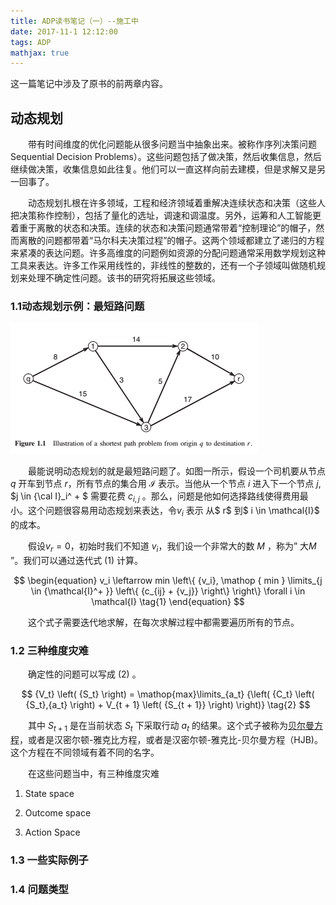 ```yaml
---
title: ADP读书笔记（一）--施工中
date: 2017-11-1 12:12:00
tags: ADP
mathjax: true
---
```


这一篇笔记中涉及了原书的前两章内容。

## 动态规划

&emsp;&emsp;带有时间维度的优化问题能从很多问题当中抽象出来。被称作序列决策问题Sequential Decision Problems）。这些问题包括了做决策，然后收集信息，然后继续做决策，收集信息如此往复。他们可以一直这样向前去建模，但是求解又是另一回事了。

&emsp;&emsp;动态规划扎根在许多领域，工程和经济领域着重解决连续状态和决策（这些人把决策称作控制），包括了量化的选址，调速和调温度。另外，运筹和人工智能更着重于离散的状态和决策。连续的状态和决策问题通常带着“控制理论”的帽子，然而离散的问题都带着“马尔科夫决策过程”的帽子。这两个领域都建立了递归的方程来紧凑的表达问题。许多高维度的问题例如资源的分配问题通常采用数学规划这种工具来表达。许多工作采用线性的，非线性的整数的，还有一个子领域叫做随机规划来处理不确定性问题。该书的研究将拓展这些领域。

### 1.1动态规划示例：最短路问题

![Fig1](ADP-Note-1/Fig1.bmp)

&emsp;&emsp;最能说明动态规划的就是最短路问题了。如图一所示，假设一个司机要从节点 $q$ 开车到节点 $r$，所有节点的集合用 $\mathcal{I}$ 表示。当他从一个节点 $i$  进入下一个节点 $j$, $j \in {\cal I}_i^ + $ 需要花费 $c_{i,j}$ 。那么，问题是他如何选择路线使得费用最小。这个问题很容易用动态规划来表达，令$v_i$ 表示 从$ r$ 到$ i \in \mathcal{I}$ 的成本。

&emsp;&emsp;假设$v_r=0$，初始时我们不知道 $v_i$，我们设一个非常大的数 $M$ ，称为” 大$M$ ”。我们可以通过迭代式 $(1)$ 计算。

$$
\begin{equation}
v_i \leftarrow  min \left\{ {v_i},  \mathop { min } \limits_{j \in {\mathcal{I}^+ }}  \left\{ {c_{ij} + {v_j}} \right\} \right\} \forall i \in \mathcal{I} 
\tag{1}
\end{equation}
$$

&emsp;&emsp;这个式子需要迭代地求解，在每次求解过程中都需要遍历所有的节点。

### 1.2 三种维度灾难

&emsp;&emsp;确定性的问题可以写成 $(2)$ 。

$$
{V_t} \left( {S_t} \right) = \mathop{max}\limits_{a_t}  {\left( {C_t} \left( {S_t},{a_t} \right) + V_{t + 1} \left( {S_{t + 1}} \right)  \right)}
\tag{2}
$$

&emsp;&emsp;其中 $S_{t+1}$ 是在当前状态  $S_t$ 下采取行动 $a_t$ 的结果。这个式子被称为<u>贝尔曼方程</u>，或者是汉密尔顿-雅克比方程，或者是汉密尔顿-雅克比-贝尔曼方程（HJB)。这个方程在不同领域有着不同的名字。

&emsp;&emsp;在这些问题当中，有三种维度灾难

1. State space

2. Outcome space

3. Action Space


### 1.3 一些实际例子

### 1.4 问题类型